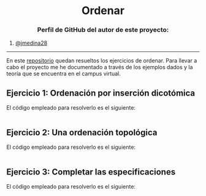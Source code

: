 <h1 align="center">Ordenar</h1>

<h3 align="center">Perfil de GitHub del autor de este proyecto:</h3>

1. [@jmedina28](https://github.com/jmedina28)

---
En este [repositorio](https://github.com/jmedina28/EjerciciosOrdenar) quedan resueltos los ejercicios de ordenar. Para llevar a cabo el proyecto me he documentado a través de los ejemplos dados y la teoría que se encuentra en el campus virtual.

## Ejercicio 1: Ordenación por inserción dicotómica

El código empleado para resolverlo es el siguiente:

```python

```

## Ejercicio 2: Una ordenación topológica

El código empleado para resolverlo es el siguiente:
 
 ```python
 
```
## Ejercicio 3: Completar las especificaciones

El código empleado para resolverlo es el siguiente:
 
 ```python

```
